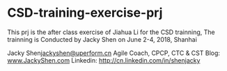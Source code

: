 # CSD-training-exercise-prj
This prj is the after class exercise of Jiahua Li for the CSD trainning, The trainning is Conducted by Jacky Shen on June 2-4, 2018, Shanhai

Jacky Shen<jackyshen@uperform.cn>
Agile Coach, CPCP, CTC & CST
Blog: www.JackyShen.com
Linkedin: http://cn.linkedin.com/in/shenjacky
